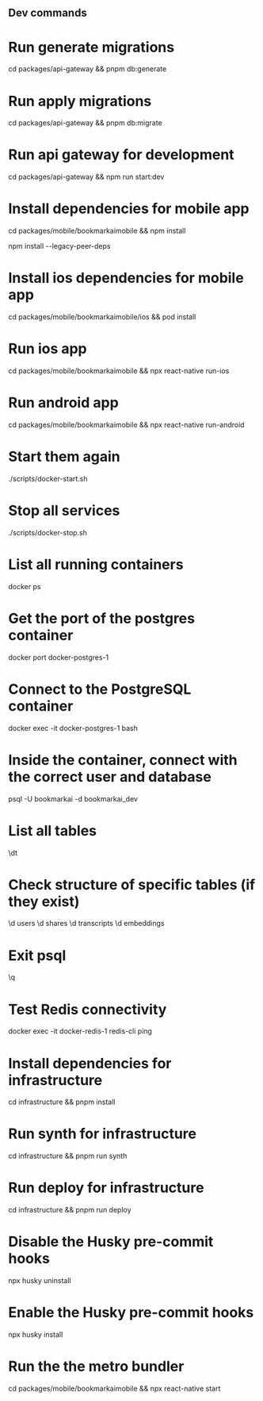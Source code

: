 ## Dev commands

# Run generate migrations

cd packages/api-gateway && pnpm db:generate

# Run apply migrations

cd packages/api-gateway && pnpm db:migrate

# Run api gateway for development

cd packages/api-gateway && npm run start:dev

# Install dependencies for mobile app

cd packages/mobile/bookmarkaimobile && npm install

npm install --legacy-peer-deps 

# Install ios dependencies for mobile app

cd packages/mobile/bookmarkaimobile/ios && pod install

# Run ios app

cd packages/mobile/bookmarkaimobile && npx react-native run-ios

# Run android app

cd packages/mobile/bookmarkaimobile && npx react-native run-android

# Start them again

./scripts/docker-start.sh

# Stop all services

./scripts/docker-stop.sh

# List all running containers

docker ps

# Get the port of the postgres container

docker port docker-postgres-1

# Connect to the PostgreSQL container

docker exec -it docker-postgres-1 bash

# Inside the container, connect with the correct user and database

psql -U bookmarkai -d bookmarkai_dev

# List all tables

\dt

# Check structure of specific tables (if they exist)

\d users
\d shares
\d transcripts
\d embeddings

# Exit psql

\q

# Test Redis connectivity

docker exec -it docker-redis-1 redis-cli ping

# Install dependencies for infrastructure

cd infrastructure && pnpm install

# Run synth for infrastructure

cd infrastructure && pnpm run synth

# Run deploy for infrastructure

cd infrastructure && pnpm run deploy

# Disable the Husky pre-commit hooks

npx husky uninstall

# Enable the Husky pre-commit hooks

npx husky install

# Run the the metro bundler

cd packages/mobile/bookmarkaimobile && npx react-native start
